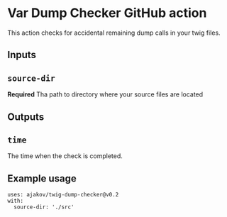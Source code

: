 # Var Dump Checker GitHub action

This action checks for accidental remaining dump calls in your twig files.

## Inputs

## `source-dir`

**Required** Tha path to directory where your source files are located

## Outputs

## `time`

The time when the check is completed.

## Example usage

```
uses: ajakov/twig-dump-checker@v0.2
with:
  source-dir: './src'
```
